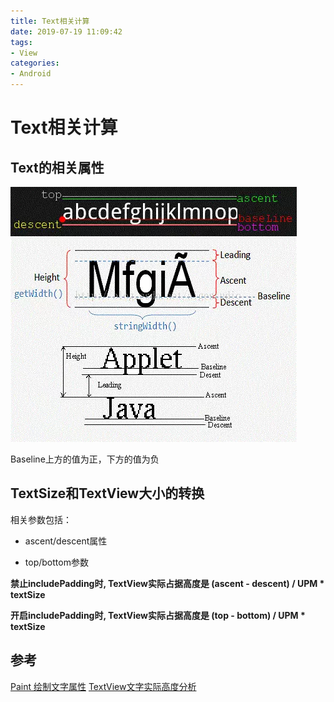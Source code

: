 ```yaml
---
title: Text相关计算
date: 2019-07-19 11:09:42
tags:
- View
categories:
- Android
---
```


# Text相关计算

## Text的相关属性
![图片](/images/Text相关计算.webp)

Baseline上方的值为正，下方的值为负

## TextSize和TextView大小的转换

相关参数包括：

* ascent/descent属性

* top/bottom参数

**禁止includePadding时, TextView实际占据高度是 (ascent - descent) / UPM * textSize**

**开启includePadding时, TextView实际占据高度是 (top - bottom) / UPM * textSize**

## 参考
[Paint 绘制文字属性](https://www.jianshu.com/p/1728b725b4a6)
[TextView文字实际高度分析](https://neutra.github.io/2016/TextView%E6%96%87%E5%AD%97%E5%AE%9E%E9%99%85%E9%AB%98%E5%BA%A6%E5%88%86%E6%9E%90/)
